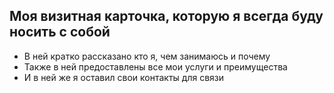 ## Моя визитная карточка, которую я всегда буду носить с собой

- В ней кратко рассказано кто я, чем занимаюсь и почему
- Также в ней предоставлены все мои услуги и преимущества
- И в ней же я оставил свои контакты для связи
